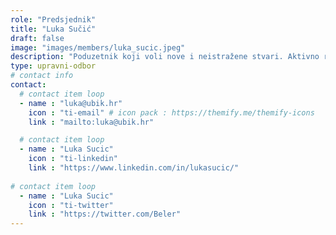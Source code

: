 ```yaml
---
role: "Predsjednik"
title: "Luka Sučić"
draft: false
image: "images/members/luka_sucic.jpeg"
description: "Poduzetnik koji voli nove i neistražene stvari. Aktivno radi na razvoju proizvoda i ekosustava te kao partner u fondu za blockchain startupe MCC."
type: upravni-odbor
# contact info
contact:
  # contact item loop
  - name : "luka@ubik.hr"
    icon : "ti-email" # icon pack : https://themify.me/themify-icons
    link : "mailto:luka@ubik.hr"

  # contact item loop
  - name : "Luka Sucic"
    icon : "ti-linkedin"
    link : "https://www.linkedin.com/in/lukasucic/"
    
# contact item loop
  - name : "Luka Sucic"
    icon : "ti-twitter"
    link : "https://twitter.com/Beler"
---
```

